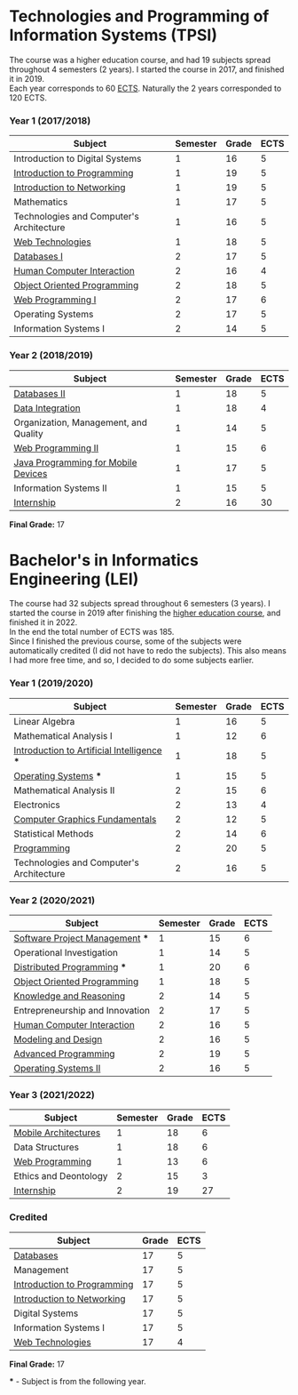 # Technologies and Programming of Information Systems (TPSI)

The course was a higher education course, and had 19 subjects spread throughout 4 semesters (2 years). I started the course in 2017, and finished it in 2019.  
Each year corresponds to 60 [ECTS](https://en.wikipedia.org/wiki/European_Credit_Transfer_and_Accumulation_System). Naturally the 2 years corresponded to 120 ECTS.

### Year 1 (2017/2018)

| Subject | Semester | Grade | ECTS |
| --- | --- | --- | --- |
| Introduction to Digital Systems | 1 | 16 | 5 |
| [Introduction to Programming](https://github.com/ShadowXPAEdu/tpsi-introduction-to-programming) | 1 | 19 | 5 |
| [Introduction to Networking](https://github.com/ShadowXPAEdu/tpsi-introduction-to-networking) | 1 | 19 | 5 |
| Mathematics | 1 | 17 | 5 |
| Technologies and Computer's Architecture | 1 | 16 | 5 |
| [Web Technologies](https://github.com/ShadowXPAEdu/tpsi-web-technologies) | 1 | 18 | 5 |
| [Databases I](https://github.com/ShadowXPAEdu/tpsi-databases-i) | 2 | 17 | 5 |
| [Human Computer Interaction](https://github.com/ShadowXPAEdu/tpsi-human-computer-interaction) | 2 | 16 | 4 |
| [Object Oriented Programming](https://github.com/ShadowXPAEdu/tpsi-object-oriented-programming) | 2 | 18 | 5 |
| [Web Programming I](https://github.com/ShadowXPAEdu/tpsi-web-programming-i) | 2 | 17 | 6 |
| Operating Systems | 2 | 17 | 5 |
| Information Systems I | 2 | 14 | 5 |

### Year 2 (2018/2019)

| Subject | Semester | Grade | ECTS |
| --- | --- | --- | --- |
| [Databases II](https://github.com/ShadowXPAEdu/tpsi-databases-ii) | 1 | 18 | 5 |
| [Data Integration](https://github.com/ShadowXPAEdu/tpsi-data-integration) | 1 | 18 | 4 |
| Organization, Management, and Quality | 1 | 14 | 5 |
| [Web Programming II](https://github.com/ShadowXPAEdu/tpsi-web-programming-ii) | 1 | 15 | 6 |
| [Java Programming for Mobile Devices](https://github.com/ShadowXPAEdu/tpsi-java-programming-mobile-devices) | 1 | 17 | 5 |
| Information Systems II | 1 | 15 | 5 |
| [Internship](https://github.com/ShadowXPAEdu/tpsi-internship) | 2 | 16 | 30 |

**Final Grade:** 17

# Bachelor's in Informatics Engineering (LEI)

The course had 32 subjects spread throughout 6 semesters (3 years). I started the course in 2019 after finishing the [higher education course](#technologies-and-programming-of-information-systems-tpsi), and finished it in 2022.  
In the end the total number of ECTS was 185.  
Since I finished the previous course, some of the subjects were automatically credited (I did not have to redo the subjects). This also means I had more free time, and so, I decided to do some subjects earlier.

### Year 1 (2019/2020)

| Subject | Semester | Grade | ECTS |
| --- | --- | --- | --- |
| Linear Algebra | 1 | 16 | 5 |
| Mathematical Analysis I | 1 | 12 | 6 |
| [Introduction to Artificial Intelligence](https://github.com/ShadowXPAEdu/lei-introduction-to-artificial-intelligence) **\*** | 1 | 18 | 5 |
| [Operating Systems](https://github.com/ShadowXPAEdu/lei-operating-systems) **\*** | 1 | 15 | 5 |
| Mathematical Analysis II | 2 | 15 | 6 |
| Electronics | 2 | 13 | 4 |
| [Computer Graphics Fundamentals](https://github.com/ShadowXPAEdu/lei-computer-graphics-fundamentals) | 2 | 12 | 5 |
| Statistical Methods | 2 | 14 | 6 |
| [Programming](https://github.com/ShadowXPAEdu/lei-programming) | 2 | 20 | 5 |
| Technologies and Computer's Architecture | 2 | 16 | 5 |

### Year 2 (2020/2021)

| Subject | Semester | Grade | ECTS |
| --- | --- | --- | --- |
| [Software Project Management](https://github.com/ShadowXPAEdu/lei-software-project-management) **\*** | 1 | 15 | 6 |
| Operational Investigation | 1 | 14 | 5 |
| [Distributed Programming](https://github.com/ShadowXPAEdu/lei-distributed-programming) **\*** | 1 | 20 | 6 |
| [Object Oriented Programming](https://github.com/ShadowXPAEdu/lei-object-oriented-programming) | 1 | 18 | 5 |
| [Knowledge and Reasoning](https://github.com/ShadowXPAEdu/lei-knowledge-and-reasoning) | 2 | 14 | 5 |
| Entrepreneurship and Innovation | 2 | 17 | 5 |
| [Human Computer Interaction](https://github.com/ShadowXPAEdu/lei-human-computer-interaction) | 2 | 16 | 5 |
| [Modeling and Design](https://github.com/ShadowXPAEdu/lei-modeling-and-design) | 2 | 16 | 5 |
| [Advanced Programming](https://github.com/ShadowXPAEdu/lei-advanced-programming) | 2 | 19 | 5 |
| [Operating Systems II](https://github.com/ShadowXPAEdu/lei-operating-systems-ii) | 2 | 16 | 5 |

### Year 3 (2021/2022)

| Subject | Semester | Grade | ECTS |
| --- | --- | --- | --- |
| [Mobile Architectures](https://github.com/ShadowXPAEdu/lei-mobile-architectures) | 1 | 18 | 6 |
| Data Structures | 1 | 18 | 6 |
| [Web Programming](https://github.com/ShadowXPAEdu/lei-web-programming) | 1 | 13 | 6 |
| Ethics and Deontology | 2 | 15 | 3 |
| [Internship](https://github.com/ShadowXPAEdu/lei-internship) | 2 | 19 | 27 |

### Credited

| Subject | Grade | ECTS |
| --- | --- | --- |
| [Databases](https://github.com/ShadowXPAEdu/tpsi-databases-i) | 17 | 5 |
| Management | 17 | 5 |
| [Introduction to Programming](https://github.com/ShadowXPAEdu/tpsi-introduction-to-programming) | 17 | 5 |
| [Introduction to Networking](https://github.com/ShadowXPAEdu/tpsi-introduction-to-networking) | 17 | 5 |
| Digital Systems | 17 | 5 |
| Information Systems I | 17 | 5 |
| [Web Technologies](https://github.com/ShadowXPAEdu/tpsi-web-technologies) | 17 | 4 |

**Final Grade:** 17

**\*** - Subject is from the following year.
